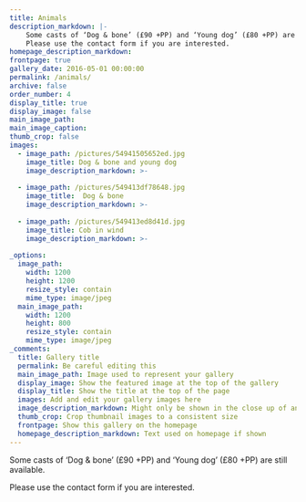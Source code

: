 ```yaml
---
title: Animals
description_markdown: |-
    Some casts of ‘Dog & bone’ (£90 +PP) and ‘Young dog’ (£80 +PP) are still available.  
    Please use the contact form if you are interested.
homepage_description_markdown:
frontpage: true
gallery_date: 2016-05-01 00:00:00
permalink: /animals/
archive: false
order_number: 4
display_title: true
display_image: false
main_image_path: 
main_image_caption:
thumb_crop: false
images:
  - image_path: /pictures/54941505652ed.jpg
    image_title: Dog & bone and young dog
    image_description_markdown: >-
      
  - image_path: /pictures/549413df78648.jpg
    image_title:  Dog & bone 
    image_description_markdown: >-
      
  - image_path: /pictures/549413ed8d41d.jpg
    image_title: Cob in wind
    image_description_markdown: >-
    
_options:
  image_path:
    width: 1200
    height: 1200
    resize_style: contain
    mime_type: image/jpeg
  main_image_path:
    width: 1200
    height: 800
    resize_style: contain
    mime_type: image/jpeg
_comments:
  title: Gallery title
  permalink: Be careful editing this
  main_image_path: Image used to represent your gallery
  display_image: Show the featured image at the top of the gallery
  display_title: Show the title at the top of the page
  images: Add and edit your gallery images here
  image_description_markdown: Might only be shown in the close up of an image
  thumb_crop: Crop thumbnail images to a consistent size
  frontpage: Show this gallery on the homepage
  homepage_description_markdown: Text used on homepage if shown
---
```


Some casts of ‘Dog & bone’ (£90 +PP) and ‘Young dog’ (£80 +PP) are still available.  

Please use the contact form if you are interested.